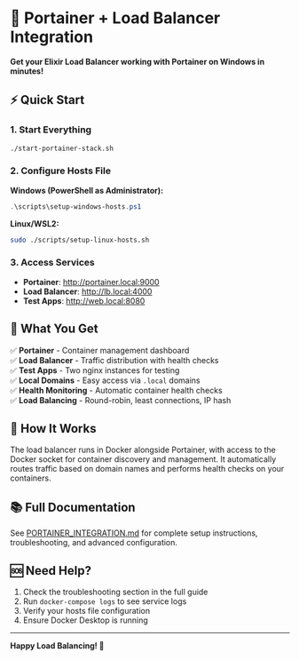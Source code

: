 # 🚀 Portainer + Load Balancer Integration

**Get your Elixir Load Balancer working with Portainer on Windows in minutes!**

## ⚡ Quick Start

### 1. Start Everything
```bash
./start-portainer-stack.sh
```

### 2. Configure Hosts File
**Windows (PowerShell as Administrator):**
```powershell
.\scripts\setup-windows-hosts.ps1
```

**Linux/WSL2:**
```bash
sudo ./scripts/setup-linux-hosts.sh
```

### 3. Access Services
- **Portainer**: http://portainer.local:9000
- **Load Balancer**: http://lb.local:4000
- **Test Apps**: http://web.local:8080

## 🎯 What You Get

✅ **Portainer** - Container management dashboard  
✅ **Load Balancer** - Traffic distribution with health checks  
✅ **Test Apps** - Two nginx instances for testing  
✅ **Local Domains** - Easy access via `.local` domains  
✅ **Health Monitoring** - Automatic container health checks  
✅ **Load Balancing** - Round-robin, least connections, IP hash  

## 🔧 How It Works

The load balancer runs in Docker alongside Portainer, with access to the Docker socket for container discovery and management. It automatically routes traffic based on domain names and performs health checks on your containers.

## 📚 Full Documentation

See [PORTAINER_INTEGRATION.md](PORTAINER_INTEGRATION.md) for complete setup instructions, troubleshooting, and advanced configuration.

## 🆘 Need Help?

1. Check the troubleshooting section in the full guide
2. Run `docker-compose logs` to see service logs
3. Verify your hosts file configuration
4. Ensure Docker Desktop is running

---

**Happy Load Balancing! 🎉**
